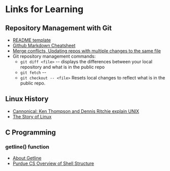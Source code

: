 # Links for Learning

## Repository Management with Git
* [README template](https://gist.github.com/PurpleBooth/109311bb0361f32d87a2)
* [Github Markdown Cheatsheet](https://github.com/adam-p/markdown-here/wiki/Markdown-Cheatsheet)
* [Merge conflicts, Updating repos with multiple changes to the same file](https://githowto.com/resolving_conflicts)
* Git repository management commands: 
	* ``git diff <file>`` -- displays the differences between your local repository and what is in the public repo
	* ``git fetch`` -- 
	* ``git checkout -- <file>`` Resets local changes to reflect what is in the public repo.

## Linux History
* [Cannonical: Ken Thompson and Dennis Ritchie explain UNIX](https://www.youtube.com/watch?v=XvDZLjaCJuw)
* [The Story of Linux](https://www.youtube.com/watch?v=XMm0HsmOTFI)

## C Programming 
### getline() function
* [About Getline](https://blog.udemy.com/c-getline/)
* [Purdue CS Overview of Shell Structure](https://www.cs.purdue.edu/homes/grr/SystemsProgrammingBook/Book/Chapter5-WritingYourOwnShell.pdf)
